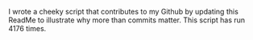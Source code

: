 I wrote a cheeky script that contributes to my Github by updating this ReadMe to illustrate why more than commits matter. This script has run 4176 times.